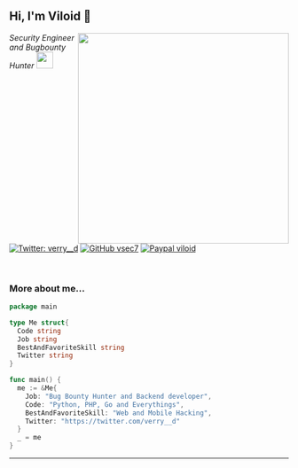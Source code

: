 <h2> Hi, I'm Viloid 👋</h2>
<img align='right' src="https://github-readme-stats.vercel.app/api?username=vsec7&show_icons=true&theme=radical" width="380">
<p><em>Security Engineer and Bugbounty Hunter <img src="https://media.giphy.com/media/WUlplcMpOCEmTGBtBW/giphy.gif" width="30"><br>
</em></p>

[![Twitter: verry__d](https://img.shields.io/twitter/follow/verry__d?style=flat-square)](https://twitter.com/verry__d)
[![GitHub vsec7](https://img.shields.io/github/followers/vsec7?label=follow%20github&style=flat-square)](https://github.com/vsec7)
[![Paypal viloid](https://img.shields.io/badge/$-support-ff69b4.svg?style=flat)](https://paypal.me/viloid)

<br>

### More about me...

```go
package main

type Me struct{
  Code string
  Job string
  BestAndFavoriteSkill string
  Twitter string
}

func main() {
  me := &Me{
    Job: "Bug Bounty Hunter and Backend developer",
    Code: "Python, PHP, Go and Everythings",
    BestAndFavoriteSkill: "Web and Mobile Hacking",
    Twitter: "https://twitter.com/verry__d"
  }
  _ = me
}
```
---
